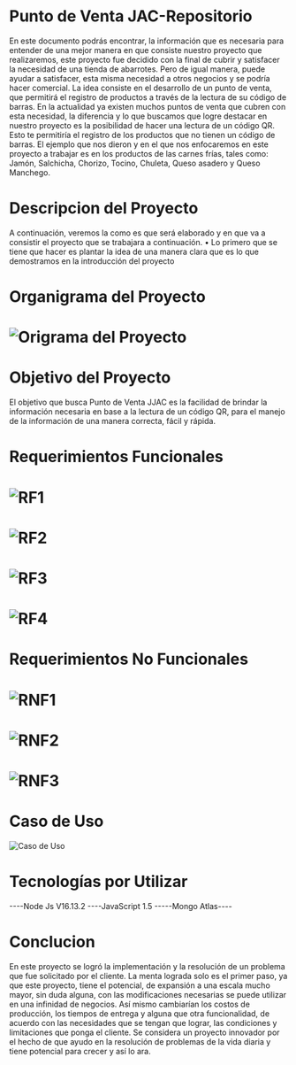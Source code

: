 # Punto de Venta JAC-Repositorio
En este documento podrás encontrar, la información que es necesaria para entender de una mejor manera en que consiste nuestro proyecto que realizaremos, este proyecto fue decidido con la final de cubrir y satisfacer la necesidad de una tienda de abarrotes.
Pero de igual manera, puede ayudar a satisfacer, esta misma necesidad a otros negocios y se podría hacer comercial.
La idea consiste en el desarrollo de un punto de venta, que permitirá el registro de productos a través de la lectura de su código de barras.
En la actualidad ya existen muchos puntos de venta que cubren con esta necesidad, la diferencia y lo que buscamos que logre destacar en nuestro proyecto es la posibilidad de hacer una lectura de un código QR.
Esto te permitiría el registro de los productos que no tienen un código de barras.
El ejemplo que nos dieron y en el que nos enfocaremos en este proyecto a trabajar es en los productos de las carnes frías, tales como: Jamón, Salchicha, Chorizo, Tocino, Chuleta, Queso asadero y Queso Manchego.

# Descripcion del Proyecto 
A continuación, veremos la como es que será elaborado y en que va a consistir el proyecto que se trabajara a continuación.
•	Lo primero que se tiene que hacer es plantar la idea de una manera clara que es lo que demostramos en la introducción del proyecto

# Organigrama del Proyecto 
# ![Origrama del Proyecto](https://user-images.githubusercontent.com/97042023/166410267-ba304ed4-0653-4b71-a3ac-b26fae64208c.png)
# Objetivo del Proyecto 
El objetivo que busca Punto de Venta JJAC es la facilidad de brindar la información necesaria en base a la lectura de un código QR, para el manejo de la información de una manera correcta, fácil y rápida.

# Requerimientos Funcionales
# ![RF1](https://user-images.githubusercontent.com/97042023/166410768-b8fa86ec-e94b-4750-bd03-85dee76412b6.png)
# ![RF2](https://user-images.githubusercontent.com/97042023/166410783-abda4e0b-facf-4a6c-a0fa-a2b3ee71b8d5.png)
# ![RF3](https://user-images.githubusercontent.com/97042023/166410798-a1aa72f5-58e9-407a-8589-a0fd71ec72a5.png)
# ![RF4](https://user-images.githubusercontent.com/97042023/166410814-83bcc80f-acb8-4ef8-9ff9-5f86c08c3461.png)
# Requerimientos No Funcionales
# ![RNF1](https://user-images.githubusercontent.com/97042023/166410841-bb1356de-5dc9-4923-a321-c87bf643e296.png)
# ![RNF2](https://user-images.githubusercontent.com/97042023/166410848-c4877654-a95c-4f89-bb76-318c8569e7ac.png)
# ![RNF3](https://user-images.githubusercontent.com/97042023/166410855-4277966a-e4c4-4b63-ae04-c03142311557.png)

# Caso de Uso 
![Caso de Uso](https://user-images.githubusercontent.com/97042023/166412278-d98ab40d-b258-4c19-88c3-59ad974cf5d7.png)

# Tecnologías por Utilizar 
----Node Js V16.13.2
----JavaScript 1.5
-----Mongo Atlas----

# Conclucion 
En este proyecto se logró la implementación y la resolución de un problema que fue solicitado por el cliente.
La menta lograda solo es el primer paso, ya que este proyecto, tiene el potencial, de expansión a una escala mucho mayor, sin duda alguna, con las modificaciones necesarias se puede utilizar en una infinidad de negocios. 
Así mismo cambiarían los costos de producción, los tiempos de entrega y alguna que otra funcionalidad, de acuerdo con las necesidades que se tengan que lograr, las condiciones y limitaciones que ponga el cliente.
Se considera un proyecto innovador por el hecho de que ayudo en la resolución de problemas de la vida diaria y tiene potencial para crecer y así lo ara. 
